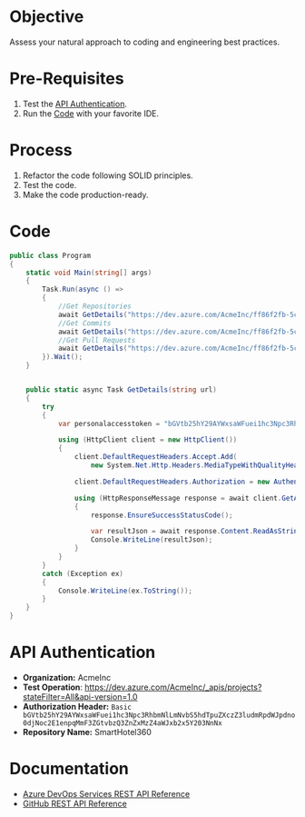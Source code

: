 # Objective

Assess your natural approach to coding and engineering best practices.

# Pre-Requisites

1. Test the [API Authentication](#api-authentication).
2. Run the [Code](#code) with your favorite IDE.

# Process

1. Refactor the code following SOLID principles.
2. Test the code.
3. Make the code production-ready.

# Code

```csharp
public class Program
{
    static void Main(string[] args)
    {
        Task.Run(async () =>
        {
            //Get Repositories
            await GetDetails("https://dev.azure.com/AcmeInc/ff86f2fb-5c3a-49e2-a677-c9b95d6baaef/_apis/tfvc/branches?includeParent=1&includeChildren=1&includeDeleted=1&includeLinks=1&api-version=6.0");
            //Get Commits
            await GetDetails("https://dev.azure.com/AcmeInc/ff86f2fb-5c3a-49e2-a677-c9b95d6baaef/_apis/git/repositories/4563efa9-da5d-4f54-b609-18db14479f48/commits?api-version=6.0");
            //Get Pull Requests
            await GetDetails("https://dev.azure.com/AcmeInc/ff86f2fb-5c3a-49e2-a677-c9b95d6baaef/_apis/git/repositories/4563efa9-da5d-4f54-b609-18db14479f48/pullrequests?searchCriteria.status=completed||searchCriteria.status=open?api-version=5.1");
        }).Wait();
    }


    public static async Task GetDetails(string url)
    {
        try
        {
            var personalaccesstoken = "bGVtb25hY29AYWxsaWFuei1hc3Npc3RhbmNlLmNvbS5hdTpuZXczZ3ludmRpdWJpdno0djNoc2E1enpqMmF3ZGtvbzQ3ZnZxMzZ4aWJxb2x5Y203NnNx";

            using (HttpClient client = new HttpClient())
            {
                client.DefaultRequestHeaders.Accept.Add(
                    new System.Net.Http.Headers.MediaTypeWithQualityHeaderValue("application/json"));

                client.DefaultRequestHeaders.Authorization = new AuthenticationHeaderValue("Basic", personalaccesstoken);

                using (HttpResponseMessage response = await client.GetAsync(url))
                {
                    response.EnsureSuccessStatusCode();

                    var resultJson = await response.Content.ReadAsStringAsync();
                    Console.WriteLine(resultJson);
                }
            }
        }
        catch (Exception ex)
        {
            Console.WriteLine(ex.ToString());
        }
    }
}
``` 

# API Authentication

- **Organization:** AcmeInc
- **Test Operation**: https://dev.azure.com/AcmeInc/_apis/projects?stateFilter=All&api-version=1.0
- **Authorization Header:** `Basic bGVtb25hY29AYWxsaWFuei1hc3Npc3RhbmNlLmNvbS5hdTpuZXczZ3ludmRpdWJpdno0djNoc2E1enpqMmF3ZGtvbzQ3ZnZxMzZ4aWJxb2x5Y203NnNx`
- **Repository Name:** SmartHotel360

# Documentation

- [Azure DevOps Services REST API Reference](https://docs.microsoft.com/en-us/rest/api/azure/devops/?view=azure-devops-rest-6.1)
- [GitHub REST API Reference](https://docs.github.com/en/rest)

